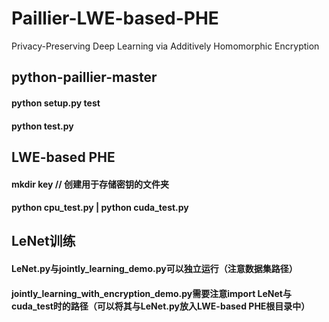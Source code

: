 # Paillier-LWE-based-PHE
Privacy-Preserving Deep Learning via Additively Homomorphic Encryption

## python-paillier-master
#### python setup.py test
#### python test.py

## LWE-based PHE
#### mkdir key // 创建用于存储密钥的文件夹
#### python cpu_test.py | python cuda_test.py

## LeNet训练
#### LeNet.py与jointly_learning_demo.py可以独立运行（注意数据集路径）
#### jointly_learning_with_encryption_demo.py需要注意import LeNet与cuda_test时的路径（可以将其与LeNet.py放入LWE-based PHE根目录中）
